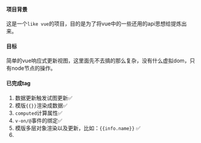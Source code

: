 #### 项目背景
这是一个`like vue`的项目，目的是为了将vue中的一些还用的api思想给提炼出来。
#### 目标
简单的vue响应式更新视图，这里面先不去搞的那么复杂，没有什么虚拟dom，只有node节点的操作。
#### 已完成tag
1. 数据更新触发试图更新✅
2. 模版`{{}}`渲染成数据✅
3. `computed`计算属性✅
4. `v-on/@`事件的绑定✅
5. 模版多层对象渲染以及更新，比如：`{{info.name}}` ✅
6.